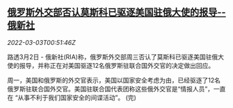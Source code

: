 <!--1646269263000-->
[俄罗斯外交部否认莫斯科已驱逐美国驻俄大使的报导--俄新社](https://cn.reuters.com/article/russia-denial-expelling-usa-ambassador-0-idCNKBS2L001Z)
------

<div><i>2022-03-03T00:51:46Z</i></div><p>路透3月2日 - 俄新社(RIA)称，俄罗斯外交部周三否认了莫斯科已驱逐美国驻俄大使的报导，并称正在对美国驱逐12名俄罗斯驻联合国外交官的决定做出回应。</p><p>周一，美国和俄罗斯的外交官表示，美国以国家安全考虑为由，已经驱逐了12名俄罗斯驻联合国外交官。美国驻联合国代表团称这些俄外交官是“情报人员”，一直在 “从事不利于我们国家安全的间谍活动”。 (完)</p>
